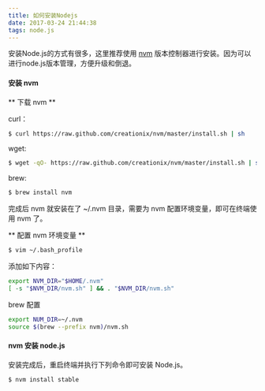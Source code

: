 ```yaml
---
title: 如何安装Nodejs
date: 2017-03-24 21:44:38
tags: node.js
---
```

安装Node.js的方式有很多，这里推荐使用 [nvm](https://github.com/creationix/nvm) 版本控制器进行安装。因为可以进行node.js版本管理，方便升级和倒退。

#### 安装 nvm

** 下载 nvm **

curl：
```bash
$ curl https://raw.github.com/creationix/nvm/master/install.sh | sh
```

wget:
```bash
$ wget -qO- https://raw.github.com/creationix/nvm/master/install.sh | sh
```

brew:
```bash
$ brew install nvm
```

完成后 nvm 就安装在了 ~/.nvm 目录，需要为 nvm 配置环境变量，即可在终端使用 nvm 了。

** 配置 nvm 环境变量 **

```bash
$ vim ~/.bash_profile
```

添加如下内容：

```bash
export NVM_DIR="$HOME/.nvm"
[ -s "$NVM_DIR/nvm.sh" ] && . "$NVM_DIR/nvm.sh"
```
brew 配置
```bash
export NUM_DIR=~/.nvm
source $(brew --prefix nvm)/nvm.sh
```

#### nvm 安装 node.js

安装完成后，重启终端并执行下列命令即可安装 Node.js。

```bash
$ nvm install stable
```
